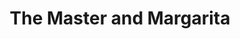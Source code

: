 ---
layout: card_flex_nav
lang: EN
title:  The Master and Margarita
isbn: 9780141188287
cover: /assets/images/EN/MM_EN_021_front.jpg
bcover: /assets/images/EN/MM_EN_021_back.jpg
pubyr: 2006
editor: Ed. Pinguin Classics
acqdt: 07/2022
acqplace: eBay (medimops / Germany)
contrib: P
---